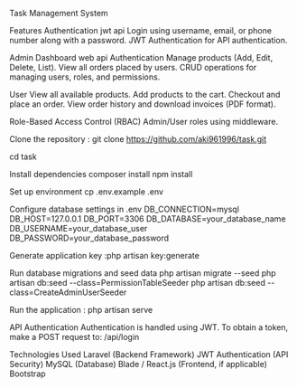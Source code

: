 Task Management System

Features
Authentication
jwt api
Login using username, email, or phone number along with a password.
JWT Authentication for API authentication.

Admin Dashboard
web api
Authentication 
Manage products (Add, Edit, Delete, List).
View all orders placed by users.
CRUD operations for managing users, roles, and permissions.

User 
View all available products.
Add products to the cart.
Checkout and place an order.
View order history and download invoices (PDF format).

Role-Based Access Control (RBAC)
Admin/User roles using middleware.

Clone the repository : git clone https://github.com/aki961996/task.git

cd task

Install dependencies
composer install
npm install

Set up environment
cp .env.example .env

Configure database settings in .env
DB_CONNECTION=mysql
DB_HOST=127.0.0.1
DB_PORT=3306
DB_DATABASE=your_database_name
DB_USERNAME=your_database_user
DB_PASSWORD=your_database_password

Generate application key :php artisan key:generate


Run database migrations and seed data
php artisan migrate --seed
php artisan db:seed --class=PermissionTableSeeder
php artisan db:seed --class=CreateAdminUserSeeder

Run the application : php artisan serve


API Authentication
Authentication is handled using JWT.
To obtain a token, make a POST request to:
/api/login

Technologies Used
Laravel (Backend Framework)
JWT Authentication (API Security)
MySQL (Database)
Blade / React.js (Frontend, if applicable)
Bootstrap 

